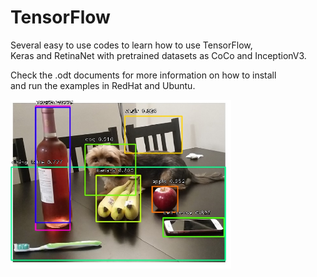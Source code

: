 # TensorFlow

Several easy to use codes to learn how to use TensorFlow,  
Keras and RetinaNet with pretrained datasets as CoCo and InceptionV3.

Check the .odt documents for more information on how to install  
and run the examples in RedHat and Ubuntu.

<img src="https://raw.githubusercontent.com/Cadesh/TensorFlow/master/RetinaNetTest/outputExample.jpg" width="70%" height="70%">



